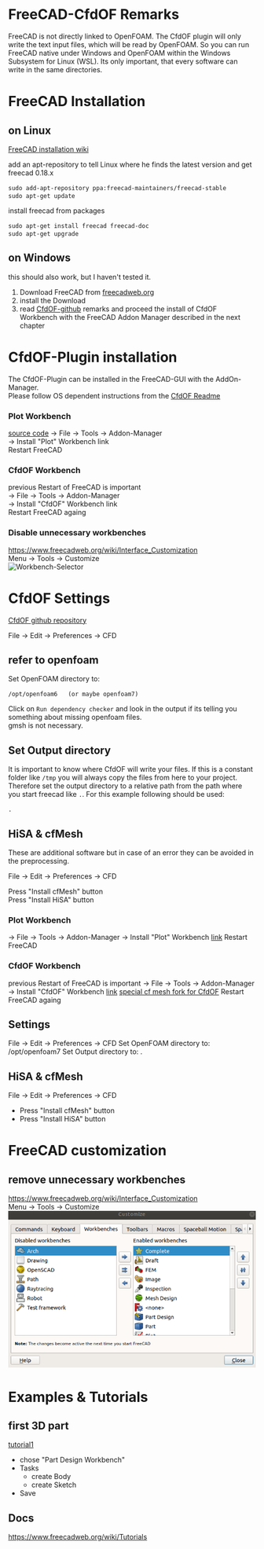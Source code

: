 
FreeCAD-CfdOF Remarks
==============================================================================
FreeCAD is not directly linked to OpenFOAM. The CfdOF plugin will only write the text input files, which will be read by OpenFOAM. So you can run FreeCAD native under Windows and OpenFOAM within the Windows Subsystem for Linux (WSL). Its only important, that every software can write in the same directories.  


FreeCAD Installation
==============================================================================

on Linux
---------------------------------------------------------------------
[FreeCAD installation wiki](https://www.freecadweb.org/wiki/Install_on_Unix)

add an apt-repository to tell Linux where he finds the latest version and get freecad 0.18.x

    sudo add-apt-repository ppa:freecad-maintainers/freecad-stable
    sudo apt-get update

install freecad from packages 

    sudo apt-get install freecad freecad-doc
    sudo apt-get upgrade



on Windows
---------------------------------------------------------------------
this should also work, but I haven't tested it.  

1. Download FreeCAD from [freecadweb.org](https://www.freecadweb.org/downloads.php) 
2. install the Download
3. read [CfdOF-github](https://github.com/jaheyns/CfdOF) remarks and proceed the install of CfdOF Workbench with the FreeCAD Addon Manager described in the next chapter



CfdOF-Plugin installation
==============================================================================
The CfdOF-Plugin can be installed in the FreeCAD-GUI with the AddOn-Manager.  
Please follow OS dependent instructions from the [CfdOF Readme](https://github.com/jaheyns/CfdOF)  

### Plot Workbench
[source code](https://github.com/FreeCAD/freecad.plot)
-> File -> Tools -> Addon-Manager  
-> Install "Plot" Workbench link  
Restart FreeCAD  

### CfdOF Workbench
previous Restart of FreeCAD is important  
-> File -> Tools -> Addon-Manager  
-> Install "CfdOF" Workbench link  
Restart FreeCAD againg  

### Disable unnecessary workbenches
https://www.freecadweb.org/wiki/Interface_Customization  
Menu -> Tools -> Customize  
![Workbench-Selector](./resources/freecad-workbench-selector.png)



CfdOF Settings
==============================================================================
[CfdOF github repository](https://github.com/jaheyns/CfdOF)  

File -> Edit -> Preferences -> CFD

## refer to openfoam
Set OpenFOAM directory to: 

    /opt/openfoam6   (or maybe openfoam7)

Click on `Run dependency checker` and look in the output if its telling you something about missing openfoam files.  
gmsh is not necessary. 


## Set Output directory 
It is important to know where CfdOF will write your files. If this is a constant folder like `/tmp` you will always copy the files from here to your project. Therefore set the output directory to a relative path from the path where you start freecad like `.`. For this example following should be used:  

    .

## HiSA & cfMesh
These are additional software but in case of an error they can be avoided in the preprocessing.  

File -> Edit -> Preferences -> CFD  

Press "Install cfMesh" button  
Press "Install HiSA" button  

### Plot Workbench
-> File -> Tools ->  Addon-Manager
-> Install "Plot" Workbench [link](https://github.com/FreeCAD/freecad.plot)
Restart FreeCAD

### CfdOF Workbench
previous Restart of FreeCAD is important
-> File -> Tools ->  Addon-Manager
-> Install "CfdOF" Workbench [link](https://github.com/jaheyns/CfdOF)
[special cf mesh fork for CfdOF](https://sourceforge.net/projects/cfmesh-cfdof/)
Restart FreeCAD againg

## Settings
File -> Edit -> Preferences -> CFD
Set OpenFOAM directory to:  /opt/openfoam7
Set Output directory to:    .

## HiSA & cfMesh
File -> Edit -> Preferences -> CFD
* Press "Install cfMesh" button
* Press "Install HiSA" button 


FreeCAD customization
==============================================================================

remove unnecessary workbenches
------------------------------------------------------------------------------
https://www.freecadweb.org/wiki/Interface_Customization  
Menu -> Tools -> Customize  
![Workbench-Selector](../resources/freecad-workbench-selector.png)  



Examples & Tutorials
==============================================================================

first 3D part
---------------------------------------------------------------------

[tutorial1](https://www.freecadweb.org/wiki/Creating_a_simple_part_with_PartDesign)  

* chose "Part Design Workbench"
* Tasks
    * create Body
    * create Sketch
* Save


Docs
---------------------------------------------------------------------

https://www.freecadweb.org/wiki/Tutorials
